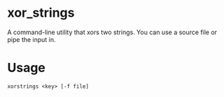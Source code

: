 # xor_strings
A command-line utility that xors two strings.
You can use a source file or pipe the input in.

# Usage

`xorstrings <key> [-f file]`